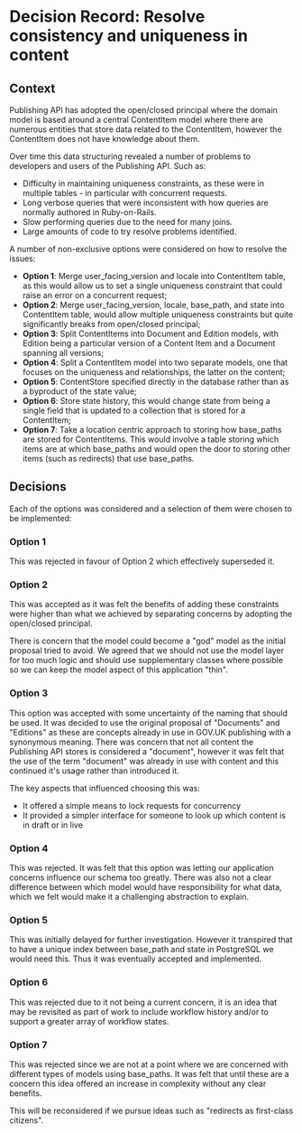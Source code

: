 # Decision Record: Resolve consistency and uniqueness in content

## Context

Publishing API has adopted the open/closed principal where the domain model is
based around a central ContentItem model where there are numerous entities
that store data related to the ContentItem, however the ContentItem does not
have knowledge about them.

Over time this data structuring revealed a number of problems to developers
and users of the Publishing API. Such as:

* Difficulty in maintaining uniqueness constraints, as these were in multiple
  tables - in particular with concurrent requests.
* Long verbose queries that were inconsistent with how queries are normally
  authored in Ruby-on-Rails.
* Slow performing queries due to the need for many joins.
* Large amounts of code to try resolve problems identified.

A number of non-exclusive options were considered on how to resolve the issues:

* **Option 1**: Merge user_facing_version and locale into ContentItem table, as
  this would allow us to set a single uniqueness constraint that could raise an
  error on a concurrent request;
* **Option 2**: Merge user_facing_version, locale, base_path, and state into
  ContentItem table, would allow multiple uniqueness constraints but quite
  significantly breaks from open/closed principal;
* **Option 3**: Split ContentItems into Document and Edition models, with
  Edition being a particular version of a Content Item and a Document spanning
  all versions;
* **Option 4**: Split a ContentItem model into two separate models, one that
  focuses on the uniqueness and relationships, the latter on the content;
* **Option 5**: ContentStore specified directly in the database rather than as a
  byproduct of the state value;
* **Option 6**: Store state history, this would change state from being a single
  field that is updated to a collection that is stored for a ContentItem;
* **Option 7**: Take a location centric approach to storing how base_paths are
  stored for ContentItems. This would involve a table storing which items are
  at which base_paths and would open the door to storing other items (such as
  redirects) that use base_paths.

## Decisions

Each of the options was considered and a selection of them were chosen to be
implemented:

### Option 1

This was rejected in favour of Option 2 which effectively superseded it.

### Option 2

This was accepted as it was felt the benefits of adding these constraints
were higher than what we achieved by separating concerns by adopting the
open/closed principal.

There is concern that the model could become a "god" model as the initial
proposal tried to avoid. We agreed that we should not use the model layer
for too much logic and should use supplementary classes where possible so we
can keep the model aspect of this application "thin".

### Option 3

This option was accepted with some uncertainty of the naming that should be
used. It was decided to use the original proposal of "Documents" and
"Editions" as these are concepts already in use in GOV.UK publishing with a
synonymous meaning. There was concern that not all content the Publishing API
stores is considered a "document", however it was felt that the use of
the term "document" was already in use with content and this continued it's
usage rather than introduced it.

The key aspects that influenced choosing this was:
* It offered a simple means to lock requests for concurrency
* It provided a simpler interface for someone to look up which content is
  in draft or in live

### Option 4

This was rejected. It was felt that this option was letting our application
concerns influence our schema too greatly. There was also not a clear
difference between which model would have responsibility for what data, which
we felt would make it a challenging abstraction to explain.

### Option 5

This was initially delayed for further investigation. However it transpired
that to have a unique index between base_path and state in PostgreSQL we would
need this. Thus it was eventually accepted and implemented.

### Option 6

This was rejected due to it not being a current concern, it is an idea that
may be revisited as part of work to include workflow history and/or to support
a greater array of workflow states.

### Option 7

This was rejected since we are not at a point where we are concerned with
different types of models using base_paths. It was felt that until these are a
concern this idea offered an increase in complexity without any clear benefits.

This will be reconsidered if we pursue ideas such as "redirects as first-class
citizens".

